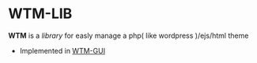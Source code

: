 # WTM-LIB
**WTM** is a _library_ for easly manage a php( like wordpress )/ejs/html theme
- Implemented in [WTM-GUI](https://github.com/Linch1/WTM-GUI)
